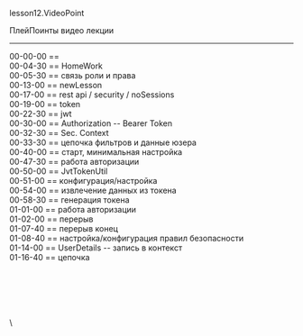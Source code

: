 ﻿
lesson12.VideoPoint  

ПлейПоинты видео лекции  

---
00-00-00 ==   
00-04-30 == HomeWork  
00-05-30 == связь роли и права  
00-13-00 == newLesson  
00-17-00 == rest api / security / noSessions   
00-19-00 == token     
00-22-30 == jwt    
00-30-00 == Authorization -- Bearer Token    
00-32-30 == Sec. Context    
00-33-30 == цепочка фильтров и данные юзера    
00-40-00 == старт, минимальная настройка    
00-47-30 == работа авторизации    
00-50-00 == JvtTokenUtil    
00-51-00 == конфигурация/настройка    
00-54-00 == извлечение данных из токена    
00-58-30 == генерация токена    
01-01-00 == работа авторизации    
01-02-00 == перерыв    
01-07-40 == перерыв конец   
01-08-40 == настройка/конфигурация правил безопасности   
01-14-00 == UserDetails -- запись в контекст   
01-16-40 == цепочка    


















\
\
\
\
\
\
